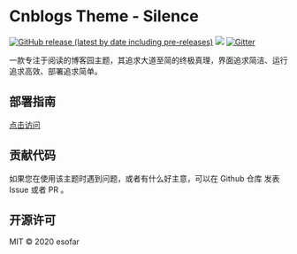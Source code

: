 # Cnblogs Theme - Silence

[![GitHub release (latest by date including pre-releases)](https://img.shields.io/github/v/release/esofar/cnblogs-theme-silence?include_prereleases&style=flat-square)](https://github.com/esofar/cnblogs-theme-silence/releases)
[![](https://data.jsdelivr.com/v1/package/gh/esofar/cnblogs-theme-silence/badge)](https://www.jsdelivr.com/package/gh/esofar/cnblogs-theme-silence)
[![Gitter](https://img.shields.io/gitter/room/esofar/cnblogs-theme-silence?style=flat-square)](https://gitter.im/cnblogs-theme-silence/community)

一款专注于阅读的博客园主题，其追求大道至简的终极真理，界面追求简洁、运行追求高效、部署追求简单。

## 部署指南

[点击访问](https://esofar.github.io/cnblogs-theme-silence/)

## 贡献代码

如果您在使用该主题时遇到问题，或者有什么好主意，可以在 Github 仓库 发表 Issue 或者 PR 。


## 开源许可

MIT © 2020 esofar
